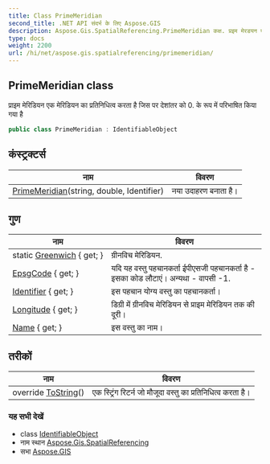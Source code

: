 ```yaml
---
title: Class PrimeMeridian
second_title: .NET API संदर्भ के लिए Aspose.GIS
description: Aspose.Gis.SpatialReferencing.PrimeMeridian कक्ष. प्रइम मेरडयन एक मेरडयन क प्रतनधत्व करत है जस पर देशंतर क 0. के रूप में परभषत कय गय है
type: docs
weight: 2200
url: /hi/net/aspose.gis.spatialreferencing/primemeridian/
---
```

## PrimeMeridian class

प्राइम मेरिडियन एक मेरिडियन का प्रतिनिधित्व करता है जिस पर देशांतर को 0. के रूप में परिभाषित किया गया है

```csharp
public class PrimeMeridian : IdentifiableObject
```

## कंस्ट्रक्टर्स

| नाम | विवरण |
| --- | --- |
| [PrimeMeridian](primemeridian/)(string, double, Identifier) | नया उदाहरण बनाता है। |

## गुण

| नाम | विवरण |
| --- | --- |
| static [Greenwich](../../aspose.gis.spatialreferencing/primemeridian/greenwich/) { get; } | ग्रीनविच मेरिडियन. |
| [EpsgCode](../../aspose.gis.spatialreferencing/identifiableobject/epsgcode/) { get; } | यदि यह वस्तु पहचानकर्ता ईपीएसजी पहचानकर्ता है - इसका कोड लौटाएं। अन्यथा - वापसी -1. |
| [Identifier](../../aspose.gis.spatialreferencing/identifiableobject/identifier/) { get; } | इस पहचान योग्य वस्तु का पहचानकर्ता। |
| [Longitude](../../aspose.gis.spatialreferencing/primemeridian/longitude/) { get; } | डिग्री में ग्रीनविच मेरिडियन से प्राइम मेरिडियन तक की दूरी। |
| [Name](../../aspose.gis.spatialreferencing/identifiableobject/name/) { get; } | इस वस्तु का नाम। |

## तरीकों

| नाम | विवरण |
| --- | --- |
| override [ToString](../../aspose.gis.spatialreferencing/identifiableobject/tostring/)() | एक स्ट्रिंग रिटर्न जो मौजूदा वस्तु का प्रतिनिधित्व करता है। |

### यह सभी देखें

* class [IdentifiableObject](../identifiableobject/)
* नाम स्थान [Aspose.Gis.SpatialReferencing](../../aspose.gis.spatialreferencing/)
* सभा [Aspose.GIS](../../)


